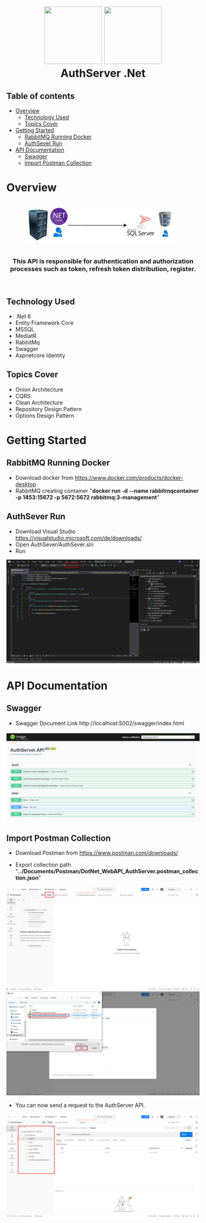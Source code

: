 <h1 align="center">
   <img src="https://cdn-icons-png.flaticon.com/512/3408/3408516.png" width="150" height="150">
    <img src="https://upload.wikimedia.org/wikipedia/commons/thumb/e/ee/.NET_Core_Logo.svg/1200px-.NET_Core_Logo.svg.png" width="150" height="150">
  <br>
  AuthServer .Net
</h1>

## Table of contents

- [Overview](#overview)
  - [Technology Used](#technology-used)
  - [Topics Cover](#topics-cover)
- [Getting Started](#getting-started)
  - [RabbitMQ Running Docker](#rabbitmq-running-docker)
  - [AuthSever Run](#authsever-run)
- [API Documentation](#api-documentation)
  - [Swagger](#swagger)
  - [Import Postman Collection](#import-postman-collection)


# Overview

<div align="center">
  <br>
  <img src="../Documents/Diagram/DotNetAuthSever.png" >
  <br>
  <br>
  <h3>
    This API is responsible for authentication and authorization processes such as token, refresh token distribution, register.
  </h3>
  <br>
</div>


## Technology Used

- .Net 6 
- Entity Framework Core
- MSSQL
- MediatR
- RabbitMq
- Swagger
- Aspnetcore Identity

## Topics Cover

- Onion Architecture
- CQRS
- Clean Architecture
- Repository Design Pattern
- Options Design Pattern
  
# Getting Started
  ## RabbitMQ Running Docker

  - Download docker from https://www.docker.com/products/docker-desktop
  - RabbitMQ creating container "**docker run -d --name rabbitmqcontainer -p 1453:15672 -p 5672:5672  rabbitmq:3-management**"

  ## AuthSever Run
  - Download Visual Studio https://visualstudio.microsoft.com/de/downloads/
  - Open AuthSever/AuthSever.sln
  - Run
  <img src="../Documents/Images/AuthServerDotnet/1.png"  >

# API Documentation

  ## Swagger

  - Swagger Document Link http://localhost:5002/swagger/index.html
  
  <img src="../Documents/Images/Swagger/3.png" >

  ## Import Postman Collection

  - Download Postman from https://www.postman.com/downloads/

  - Export collection path "**../Documents/Postman/DotNet_WebAPI_AuthServer.postman_collection.json**"
  
  <img src="../Documents/Images/Postman/1.png" >
  <img src="../Documents/Images/Postman/5.png" >

  - You can now send a request to the AuthServer API.

  <img src="../Documents/Images/Postman/6.png"  >


  